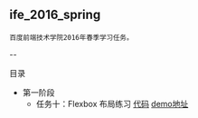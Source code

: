 ## ife_2016_spring
    百度前端技术学院2016年春季学习任务。

--

目录

* 第一阶段
    * 任务十：Flexbox 布局练习 [代码](https://github.com/ulfeng/ife_2016_spring/tree/master/stage-01/task-10)       [demo地址]()

